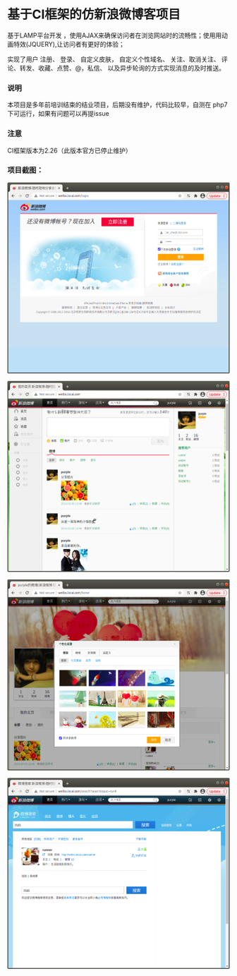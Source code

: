 # 基于CI框架的仿新浪微博客项目

基于LAMP平台开发 ，使用AJAX来确保访问者在浏览网站时的流畅性；使用用动画特效(JQUERY),让访问者有更好的体验；


实现了用户 
注册、
登录、
自定义皮肤，
自定义个性域名、
关注、取消关注、
评论、转发、收藏、点赞、@，私信、
以及异步轮询的方式实现消息的及时推送。

### 说明
本项目是多年前培训结束的结业项目，后期没有维护，代码比较早，自测在 php7下可运行，如果有问题可以再提issue

### 注意
CI框架版本为2.26（此版本官方已停止维护）


### 项目截图：

![登录](images/screen/1.png)

![首页](images/screen/2.png)

![个人主页](images/screen/3.png)

![搜索](images/screen/4.png)